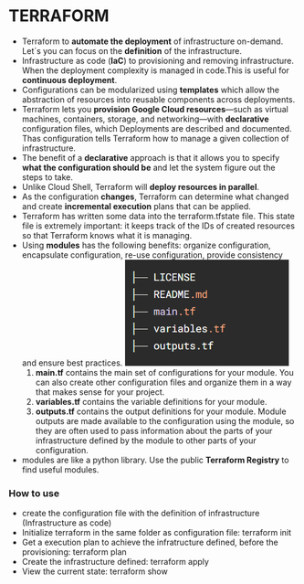 # TERRAFORM

*   Terraform to **automate the deployment** of infrastructure on-demand. Let´s you can focus on the **definition** of the infrastructure.
*   Infrastructure as code (**IaC**) to provisioning and removing infrastructure. When the deployment complexity is managed in code.This is useful for **continuous deployment**. 
*   Configurations can be modularized using **templates** which allow the abstraction of resources into reusable components across deployments.
*   Terraform lets you **provision Google Cloud resources**—such as virtual machines, containers, storage, and networking—with **declarative** configuration files, which Deployments are described and documented. Thas configuration tells Terraform how to manage a given collection of infrastructure.
*   The benefit of a **declarative** approach is that it allows you to specify **what the configuration should be** and let the system figure out the steps to take.
*   Unlike Cloud Shell, Terraform will **deploy resources in parallel**.
*   As the configuration **changes**, Terraform can determine what changed and create **incremental execution** plans that can be applied.
*   Terraform has written some data into the terraform.tfstate file. This state file is extremely important: it keeps track of the IDs of created resources so that Terraform knows what it is managing.
*   Using **modules** has the following benefits: organize configuration, encapsulate configuration, re-use configuration, provide consistency and ensure best practices. 
    ![terraform-structure](/img/terraform-structure.png)
    1.  **main.tf** contains the main set of configurations for your module. You can also create other configuration files and organize them in a way that makes sense for your project.
    2.  **variables.tf** contains the variable definitions for your module.
    3.  **outputs.tf** contains the output definitions for your module. Module outputs are made available to the configuration using the module, so they are often used to pass information about the parts of your infrastructure defined by the module to other parts of your configuration.
*   modules are like a python library. Use the public **Terraform Registry** to find useful modules. 


### How to use
- create the configuration file with the definition of infrastructure (Infrastructure as code)
- Initialize terraform in the same folder as configuration file: terraform init
- Get a execution plan to achieve the infratructure defined, before the provisioning: terraform plan
- Create the infrastructure defined: terraform apply
- View the current state: terraform show
